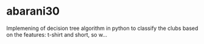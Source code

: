 # abarani30
Implemening of decision tree algorithm in python to classify the clubs based on the features: t-shirt and short, so w…
